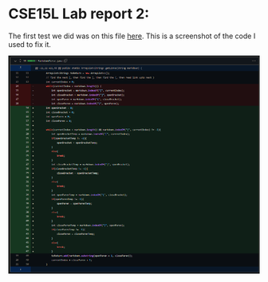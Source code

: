 # CSE15L Lab report 2:

The first test we did was on this file [here](lab-report-2-resources\testing.md). This is a screenshot of the code I used to fix it.

![changedcode](lab-report-2-resources\first-code-change.png)

